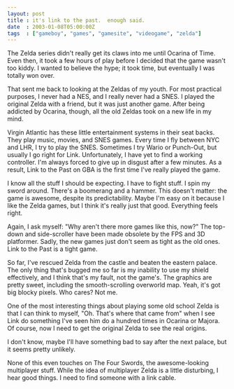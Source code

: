 ```yaml
---
layout: post
title : it's link to the past.  enough said.
date  : 2003-01-08T05:00:00Z
tags  : ["gameboy", "games", "gamesite", "videogame", "zelda"]
---
```

The Zelda series didn't really get its claws into me until Ocarina of Time. Even then, it took a few hours of play before I decided that the game wasn't too kiddy.  I wanted to believe the hype; it took time, but eventually I was totally won over.

That sent me back to looking at the Zeldas of my youth.  For most practical purposes, I never had a NES, and I really never had a SNES.  I played the original Zelda with a friend, but it was just another game.  After being addicted by Ocarina, though, all the old Zeldas took on a new life in my mind.

Virgin Atlantic has these little entertainment systems in their seat backs. They play music, movies, and SNES games.  Every time I fly between NYC and LHR, I try to play the SNES.  Sometimes I try Wario or Punch-Out, but usually I go right for Link.  Unfortunately, I have yet to find a working controller.  I'm always forced to give up in disgust after a few minutes.  As a result, Link to the Past on GBA is the first time I've really played the game.

I know all the stuff I should be expecting.  I have to fight stuff.  I spin my sword around.  There's a boomerang and a hammer.  This doesn't matter:  the game is awesome, despite its predictability.  Maybe I'm easy on it because I like the Zelda games, but I think it's really just that good.  Everything feels right.

Again, I ask myself: "Why aren't there more games like this, now?"  The top-down and side-scroller have been made obsolete by the FPS and 3D platformer.  Sadly, the new games just don't seem as tight as the old ones. Link to the Past is a tight game.

So far, I've rescued Zelda from the castle and beaten the eastern palace.  The only thing that's bugged me so far is my inability to use my shield effectively, and I think that's my fault, not the game's.  The graphics are pretty sweet, including the smooth-scrolling overworld map.  Yeah, it's got big blocky pixels.  Who cares?  Not me.

One of the most interesting things about playing some old school Zelda is that I can think to myself, "Oh.  That's where that came from" when I see Link do something I've seen him do a hundred times in Ocarina or Majora.  Of course, now I need to get the original Zelda to see the real origins.

I don't know, maybe I'll have something bad to say after the next palace, but it seems pretty unlikely.

None of this even touches on The Four Swords, the awesome-looking multiplayer stuff.  While the idea of multiplayer Zelda is a little disturbing, I hear good things.  I need to find someone with a link cable.

